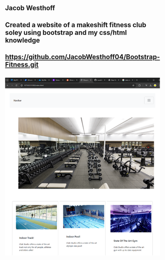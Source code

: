 ## Jacob Westhoff
## Created a website of a makeshift fitness club soley using bootstrap and my css/html knowledge
## https://github.com/JacobWesthoff04/Bootstrap-Fitness.git
## ![alt text](<images/Screenshot 2024-11-25 221123.png>)